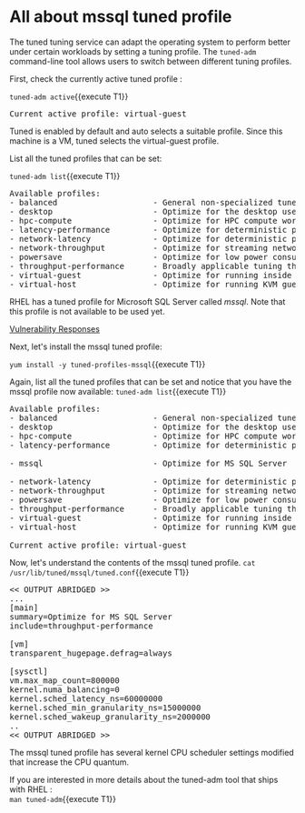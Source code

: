 # All about mssql tuned profile

The tuned tuning service can adapt the operating system to perform better under certain workloads by setting a tuning profile. The `tuned-adm` command-line tool allows users to switch between different tuning profiles.

First, check the currently active tuned profile :

`tuned-adm active`{{execute T1}}

<pre class="file">
Current active profile: virtual-guest
</pre>

Tuned is enabled by default and auto selects a suitable profile. Since this machine is a VM, tuned selects the virtual-guest profile.

List all the tuned profiles that can be set:

`tuned-adm list`{{execute T1}}

<pre class="file">
Available profiles:
- balanced                    - General non-specialized tuned profile
- desktop                     - Optimize for the desktop use-case
- hpc-compute                 - Optimize for HPC compute workloads
- latency-performance         - Optimize for deterministic performance at the cost of increased power consumption
- network-latency             - Optimize for deterministic performance at the cost of increased power consumption, focused on low latency network performance
- network-throughput          - Optimize for streaming network throughput, generally only necessary on older CPUs or 40G+ networks
- powersave                   - Optimize for low power consumption
- throughput-performance      - Broadly applicable tuning that provides excellent performance across a variety of common server workloads
- virtual-guest               - Optimize for running inside a virtual guest
- virtual-host                - Optimize for running KVM guests
</pre>

RHEL has a tuned profile for Microsoft SQL Server called *mssql*. Note that this profile is not available to be used yet.

[Vulnerability Responses](https://access.redhat.com/security/vulnerabilities)

Next, let's install the mssql tuned profile:  

`yum install -y tuned-profiles-mssql`{{execute T1}}

Again, list all the tuned profiles that can be set and notice that you have the mssql profile now available: 
`tuned-adm list`{{execute T1}}

<pre class="file">
Available profiles:
- balanced                    - General non-specialized tuned profile
- desktop                     - Optimize for the desktop use-case
- hpc-compute                 - Optimize for HPC compute workloads
- latency-performance         - Optimize for deterministic performance at the cost of increased power consumption

- mssql                       - Optimize for MS SQL Server

- network-latency             - Optimize for deterministic performance at the cost of increased power consumption, focused on low latency network performance
- network-throughput          - Optimize for streaming network throughput, generally only necessary on older CPUs or 40G+ networks
- powersave                   - Optimize for low power consumption
- throughput-performance      - Broadly applicable tuning that provides excellent performance across a variety of common server workloads
- virtual-guest               - Optimize for running inside a virtual guest
- virtual-host                - Optimize for running KVM guests

Current active profile: virtual-guest
</pre>

Now, let's understand the contents of the mssql tuned profile. 
`cat /usr/lib/tuned/mssql/tuned.conf`{{execute T1}}

<pre class="file">
<< OUTPUT ABRIDGED >>
...
[main]
summary=Optimize for MS SQL Server
include=throughput-performance

[vm]
transparent_hugepage.defrag=always

[sysctl]
vm.max_map_count=800000
kernel.numa_balancing=0
kernel.sched_latency_ns=60000000
kernel.sched_min_granularity_ns=15000000
kernel.sched_wakeup_granularity_ns=2000000
..
<< OUTPUT ABRIDGED >>
</pre>

The mssql tuned profile has several kernel CPU scheduler settings modified that increase the CPU quantum.

If you are interested in more details about the tuned-adm tool that ships with RHEL :  
`man tuned-adm`{{execute T1}}
